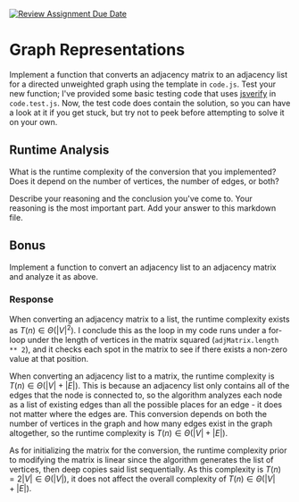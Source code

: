 [![Review Assignment Due Date](https://classroom.github.com/assets/deadline-readme-button-24ddc0f5d75046c5622901739e7c5dd533143b0c8e959d652212380cedb1ea36.svg)](https://classroom.github.com/a/hFs1pb0z)
# Graph Representations

Implement a function that converts an adjacency matrix to an adjacency list for
a directed unweighted graph using the template in `code.js`. Test your new
function; I've provided some basic testing code that uses
[jsverify](https://jsverify.github.io/) in `code.test.js`. Now, the test code
does contain the solution, so you can have a look at it if you get stuck, but
try not to peek before attempting to solve it on your own.

## Runtime Analysis

What is the runtime complexity of the conversion that you implemented? Does it
depend on the number of vertices, the number of edges, or both?

Describe your reasoning and the conclusion you've come to. Your reasoning is the
most important part. Add your answer to this markdown file.

## Bonus

Implement a function to convert an adjacency list to an adjacency matrix and
analyze it as above.

### Response

When converting an adjacency matrix to a list, the runtime complexity exists
as $T(n) \in \Theta(|V|^2)$. I conclude this as the loop in my code
runs under a for-loop under the length of vertices in the matrix squared (```adjMatrix.length ** 2```),
and it checks each spot in the matrix to see if there exists a non-zero value at that position.

When converting an adjacency list to a matrix, the runtime complexity is $T(n) \in \Theta(|V| + |E|)$. 
This is because an adjacency list only contains all of the edges that the node is connected to, so the
algorithm analyzes each node as a list of existing edges than all the possible places
for an edge - it does not matter where the edges are. This conversion depends on both 
the number of vertices in the graph and how many edges exist in the graph altogether, so
the runtime complexity is $T(n) \in \Theta(|V| + |E|)$.

As for initializing the matrix for the conversion, the runtime complexity prior to
modifying the matrix is linear since the algorithm generates the list of vertices, then deep copies
said list sequentially. As this complexity is $T(n) = 2|V| \in \Theta(|V|)$, it does not affect the overall complexity
of $T(n) \in \Theta(|V| + |E|)$.
